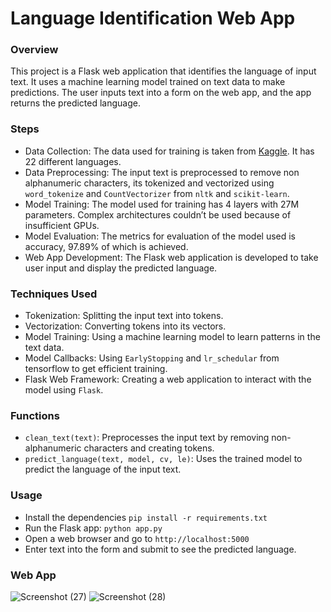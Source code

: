 # Language Identification Web App

### Overview
This project is a Flask web application that identifies the language of input text. It uses a machine learning model trained on text data to make predictions. The user inputs text into a form on the web app, and the app returns the predicted language.

### Steps
- Data Collection: The data used for training is taken from [Kaggle]([https://www.kaggle.com/datasets/zarajamshaid/language-identification-datasst](https://www.kaggle.com/datasets/zarajamshaid/language-identification-datasst)). It has 22 different languages.
- Data Preprocessing: The input text is preprocessed to remove non alphanumeric characters, its tokenized and vectorized using `word_tokenize` and `CountVectorizer` from `nltk` and `scikit-learn`.
- Model Training: The model used for training has 4 layers with 27M parameters. Complex architectures couldn’t be used because of insufficient GPUs.
- Model Evaluation: The metrics for evaluation of the model used is accuracy, 97.89% of which is achieved.
- Web App Development: The Flask web application is developed to take user input and display the predicted language.

### Techniques Used
- Tokenization: Splitting the input text into tokens.
- Vectorization: Converting tokens into its vectors.
- Model Training: Using a machine learning model to learn patterns in the text data.
- Model Callbacks: Using `EarlyStopping` and `lr_schedular` from tensorflow to get efficient training.
- Flask Web Framework: Creating a web application to interact with the model using `Flask`.

### Functions
- `clean_text(text)`: Preprocesses the input text by removing non-alphanumeric characters and creating tokens.
- `predict_language(text, model, cv, le)`: Uses the trained model to predict the language of the input text.
  
### Usage
- Install the dependencies `pip install -r requirements.txt`
- Run the Flask app: `python app.py`
- Open a web browser and go to `http://localhost:5000`
- Enter text into the form and submit to see the predicted language.

### Web App
![Screenshot (27)](https://github.com/HassaanIK/Language_Identification/assets/139614780/1e59ecc8-f8ea-4f63-9da5-ff5a06fa6381)
![Screenshot (28)](https://github.com/HassaanIK/Language_Identification/assets/139614780/2b883da4-f0ca-40a1-a551-9284d657b730)

